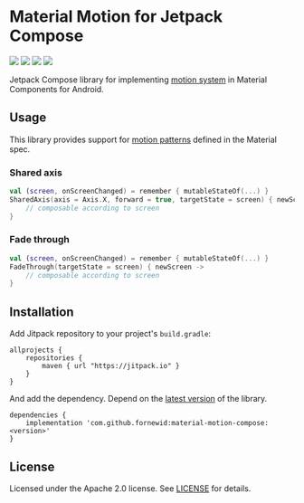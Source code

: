 # Material Motion for Jetpack Compose

<a href="https://jitpack.io/#fornewid/material-motion-compose"><img src="https://jitpack.io/v/fornewid/material-motion-compose.svg"/></a>
<a href="https://github.com/fornewid/material-motion-compose/actions/workflows/Check.yaml"><img src="https://github.com/fornewid/material-motion-compose/workflows/Check/badge.svg"/></a>
<a href="https://opensource.org/licenses/Apache-2.0"><img src="https://img.shields.io/badge/License-Apache%202.0-blue.svg"/></a>
<a href='https://developer.android.com'><img src='http://img.shields.io/badge/platform-android-green.svg'/></a>

Jetpack Compose library for implementing [motion system](https://material.io/develop/android/theming/motion/) in Material Components for Android.

## Usage

This library provides support for [motion patterns](https://material.io/design/motion/the-motion-system.html) defined in the Material spec.

### Shared axis

```kt
val (screen, onScreenChanged) = remember { mutableStateOf(...) }
SharedAxis(axis = Axis.X, forward = true, targetState = screen) { newScreen ->
    // composable according to screen
}
```

### Fade through

```kt
val (screen, onScreenChanged) = remember { mutableStateOf(...) }
FadeThrough(targetState = screen) { newScreen ->
    // composable according to screen
}
```

## Installation

Add Jitpack repository to your project's `build.gradle`:
```
allprojects {
    repositories {
        maven { url "https://jitpack.io" }
    }
}
```

And add the dependency. Depend on the [latest version](https://github.com/fornewid/material-motion-compose/releases) of the library.
```
dependencies {
    implementation 'com.github.fornewid:material-motion-compose:<version>'
}
```

## License
Licensed under the Apache 2.0 license. See [LICENSE](https://github.com/fornewid/material-motion-compose/blob/main/LICENSE) for details.

